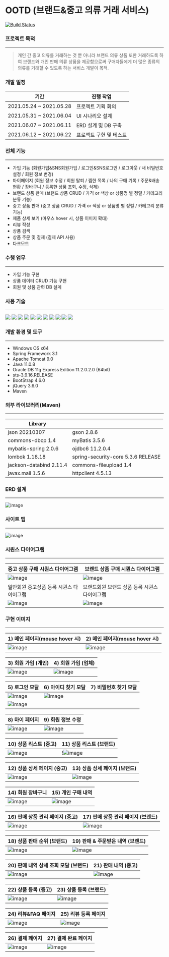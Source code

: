 # OOTD (브랜드&중고 의류 거래 서비스)

[![Build Status](https://travis-ci.org/joemccann/dillinger.svg?branch=master)](https://travis-ci.org/joemccann/dillinger)

### 프로젝트 목적
----
> 개인 간 중고 의류를 거래하는 것 뿐 아니라 브랜드 의류 상품 또한 거래하도록 하여 
브랜드와 개인 판매 의류 상품을 제공함으로써 구매자들에게 더 많은 종류의 의류를 거래할 수 있도록 하는 서비스 개발이 목적.


### 개발 일정
| 기간 | 진행 작업 |
| ------ | ------ |
| 2021.05.24 ~ 2021.05.28 | 프로젝트 기획 회의 |
| 2021.05.31 ~ 2021.06.04 | UI 시나리오 설계 |
| 2021.06.07 ~ 2021.06.11 | ERD 설계 및 DB 구축 |
| 2021.06.12 ~ 2021.06.22 | 프로젝트 구현 및 테스트 |


### 전체 기능
---------------------------------------
- 가입 기능 (회원가입&SNS회원가입 / 로그인&SNS로그인 / 로그아웃 / 새 비밀번호 설정 / 회원 정보 변경)
- 마이페이지 (회원 정보 수정 / 회원 탈퇴 / 찜한 목록 / 나의 구매 기록 / 주문&배송 현황 / 장바구니 / 등록한 상품 조회, 수정, 삭제)
- 브랜드 상품 판매 (브랜드 상품 CRUD / 가격 or 색상 or 상품명 별 정렬 / 카테고리 분류 기능)
- 중고 상품 판매 (중고 상품 CRUD / 가격 or 색상 or 상품명 별 정렬 / 카테고리 분류 기능)
- 제품 상세 보기 (마우스 hover 시, 상품 이미지 확대)
- 리뷰 작성
- 상품 검색
- 상품 주문 및 결제 (결제 API 사용)
- 다크모드 

### 수행 업무
-----
- 가입 기능 구현
- 상품 데이터 CRUD 기능 구현
- 회원 및 상품 관련 DB 설계

### 사용 기술
--------
<img src="https://img.shields.io/badge/JAVA-007396?style=for-the-badge&logo=java&logoColor=white"> <img src="https://img.shields.io/badge/Spring-6DB33F?style=for-the-badge&logo=Spring&logoColor=white"> <img src="https://img.shields.io/badge/oracle-F80000?style=for-the-badge&logo=oracle&logoColor=white"> <img src="https://img.shields.io/badge/javascript-F7DF1E?style=for-the-badge&logo=javascript&logoColor=black"> <img src="https://img.shields.io/badge/jquery-0769AD?style=for-the-badge&logo=jquery&logoColor=white"> <img src="https://img.shields.io/badge/html-E34F26?style=for-the-badge&logo=html5&logoColor=white"> <img src="https://img.shields.io/badge/css-1572B6?style=for-the-badge&logo=css3&logoColor=white"> <img src="https://img.shields.io/badge/bootstrap-7952B3?style=for-the-badge&logo=bootstrap&logoColor=white"> <img src="https://img.shields.io/badge/github-181717?style=for-the-badge&logo=github&logoColor=white"> <img src="https://img.shields.io/badge/apache tomcat-F8DC75?style=for-the-badge&logo=apachetomcat&logoColor=white">
<img src="https://img.shields.io/badge/apache maven-4FC08D?style=for-the-badge&logo=apachemaven&logoColor=white">

### 개발 환경 및 도구
----
- Windows OS x64
- Spring Framework 3.1
- Apache Tomcat 9.0
- Java 11.0.8
- Oracle DB 11g Express Edition 11.2.0.2.0 (64bit)
- sts-3.9.16.RELEASE
- BootStrap 4.6.0
- jQuery 3.6.0
- Maven

### 외부 라이브러리(Maven)
-----
| Library |  |
| ------ | ------ |
| json 20210307 | gson 2.8.6 |
| commons-dbcp 1.4 | myBatis 3.5.6 |
| mybatis-spring 2.0.6 | ojdbc6 11.2.0.4 |
| lombok 1.18.18 | spring-security-core 5.3.6 RELEASE |
| jackson-databind 2.11.4 | commons-fileupload 1.4 |
| javax.mail 1.5.6 | httpclient 4.5.13 |

### ERD 설계
-----
![image](https://user-images.githubusercontent.com/45419456/125296528-57d76980-e361-11eb-8706-13f40186d62e.png)


### 사이트 맵
-----
![image](https://user-images.githubusercontent.com/45419456/125296574-64f45880-e361-11eb-9b60-e2cea9c822ef.png)

### 시퀀스 다이어그램
-----
| 중고 상품 구매 시퀀스 다이어그램 | 브랜드 상품 구매 시퀀스 다이어그램 |
| ------ | ------ |
| ![image](https://user-images.githubusercontent.com/45419456/125301414-ef3ebb80-e365-11eb-9a30-f170b91395b5.png) | ![image](https://user-images.githubusercontent.com/45419456/125301461-f960ba00-e365-11eb-9fca-8ab61f8de000.png) |
| 일반회원 중고상품 등록 시퀀스 다이어그램 | 브랜드회원 브랜드 상품 등록 시퀀스 다이어그램 |
| ![image](https://user-images.githubusercontent.com/45419456/125301500-02518b80-e366-11eb-9bc5-719dcde07484.png) | ![image](https://user-images.githubusercontent.com/45419456/125301539-0aa9c680-e366-11eb-8bde-272c86846b45.png) |


### 구현 이미지
-----
| 1) 메인 페이지(mouse hover 시)             | 2) 메인 페이지(mouse hover 시) |
| ------ | ------ |
| ![image](https://user-images.githubusercontent.com/45419456/125302207-b226f900-e366-11eb-9d81-4fb6c43ca0cf.png) | ![image](https://user-images.githubusercontent.com/45419456/125302632-177aea00-e367-11eb-8530-38d306407e6e.png)

| 3) 회원 가입 (개인)             | 4) 회원 가입 (업체) |
| ------ | ------ |
| ![image](https://user-images.githubusercontent.com/45419456/125302267-c0751500-e366-11eb-95bb-35c8245a3e35.png) | ![image](https://user-images.githubusercontent.com/45419456/125302292-c5d25f80-e366-11eb-9ef5-12185ee6f7e1.png)

| 5) 로그인 모달             | 6) 아이디 찾기 모달 |           7) 비밀번호 찾기 모달 |
| ------ | ------ | ------ |
| ![image](https://user-images.githubusercontent.com/45419456/125302342-cf5bc780-e366-11eb-8233-cfa01be8a65f.png) | ![image](https://user-images.githubusercontent.com/45419456/125302377-d7b40280-e366-11eb-8a92-a31d3820ed1f.png)
 | ![image](https://user-images.githubusercontent.com/45419456/125302398-dda9e380-e366-11eb-97f0-7a0e87ff5397.png)

| 8) 마이 페이지             | 9) 회원 정보 수정 
| ------ | ------ |
| ![image](https://user-images.githubusercontent.com/45419456/125303391-bacbff00-e367-11eb-94e5-177563f6823c.png) | ![image](https://user-images.githubusercontent.com/45419456/125303449-c7505780-e367-11eb-8306-1c20230f57b4.png)

| 10) 상품 리스트 (중고)             | 11) 상품 리스트 (브랜드) |
| ------ | ------ |
| ![image](https://user-images.githubusercontent.com/45419456/125303901-1e562c80-e368-11eb-9d96-e429f76e59ba.png) | !![image](https://user-images.githubusercontent.com/45419456/125303851-126a6a80-e368-11eb-8860-06c3ceb030f4.png)

| 12) 상품 상세 페이지 (중고)             | 13) 상품 상세 페이지 (브랜드) |
| ------ | ------ |
| ![image](https://user-images.githubusercontent.com/45419456/125304162-4fcef800-e368-11eb-9af7-f7ea69c005aa.png) | ![image](https://user-images.githubusercontent.com/45419456/125304096-42b20900-e368-11eb-9267-50081f7b61f4.png)

| 14) 회원 장바구니             | 15) 개인 구매 내역 |          
| ------ | ------ |
| ![image](https://user-images.githubusercontent.com/45419456/125304789-d4217b00-e368-11eb-9355-1d148931ceec.png) | ![image](https://user-images.githubusercontent.com/45419456/125304829-dbe11f80-e368-11eb-8158-db5c744e4358.png)

| 16) 판매 상품 관리 페이지 (중고)             | 17) 판매 상품 관리 페이지 (브랜드) |
| ------ | ------ |
| ![image](https://user-images.githubusercontent.com/45419456/125305051-07640a00-e369-11eb-96d2-bda17565b231.png) | ![image](https://user-images.githubusercontent.com/45419456/125305114-1480f900-e369-11eb-83f7-3a3fde4f9837.png)


| 18) 상품 판매 순위 (브랜드)             | 19) 판매 & 주문받은 내역 (브랜드) |
| ------ | ------ |
| ![image](https://user-images.githubusercontent.com/45419456/125305317-3a0e0280-e369-11eb-9c48-c832e9571b14.png) | ![image](https://user-images.githubusercontent.com/45419456/125305375-42663d80-e369-11eb-9892-5e599bb28adf.png)


| 20) 판매 내역 상세 조회 모달 (브랜드)             | 21) 판매 내역 (중고) |
| ------ | ------ |
| ![image](https://user-images.githubusercontent.com/45419456/125305851-ab4db580-e369-11eb-80e1-91d896a2ad38.png) | ![image](https://user-images.githubusercontent.com/45419456/125305895-b3a5f080-e369-11eb-9a65-f6f45b38cb4f.png)

| 22) 상품 등록 (중고)            | 23) 상품 등록 (브랜드) |
| ------ | ------ |
| ![image](https://user-images.githubusercontent.com/45419456/125306122-e6e87f80-e369-11eb-88d6-1555b400bc99.png) | ![image](https://user-images.githubusercontent.com/45419456/125306077-da642700-e369-11eb-847a-9b880f44730c.png)

| 24) 리뷰&FAQ 페이지          | 25) 리뷰 등록 페이지 |
| ------ | ------ |
| ![image](https://user-images.githubusercontent.com/45419456/125306242-0089c700-e36a-11eb-87ef-02477d57bfe8.png) | ![image](https://user-images.githubusercontent.com/45419456/125306280-08e20200-e36a-11eb-914c-14a9eb6fcdd5.png)

| 26) 결제 페이지          | 27) 결제 완료 페이지 |
| ------ | ------ |
| ![image](https://user-images.githubusercontent.com/45419456/125306521-421a7200-e36a-11eb-8cfe-710c83c554a1.png) | ![image](https://user-images.githubusercontent.com/45419456/125306590-4f376100-e36a-11eb-8b28-24b25330113b.png)

[//]: # (These are reference links used in the body of this note and get stripped out when the markdown processor does its job. There is no need to format nicely because it shouldn't be seen. Thanks SO - http://stackoverflow.com/questions/4823468/store-comments-in-markdown-syntax)

   [dill]: <https://github.com/joemccann/dillinger>
   [git-repo-url]: <https://github.com/joemccann/dillinger.git>
   [john gruber]: <http://daringfireball.net>
   [df1]: <http://daringfireball.net/projects/markdown/>
   [markdown-it]: <https://github.com/markdown-it/markdown-it>
   [Ace Editor]: <http://ace.ajax.org>
   [node.js]: <http://nodejs.org>
   [Twitter Bootstrap]: <http://twitter.github.com/bootstrap/>
   [jQuery]: <http://jquery.com>
   [@tjholowaychuk]: <http://twitter.com/tjholowaychuk>
   [express]: <http://expressjs.com>
   [AngularJS]: <http://angularjs.org>
   [Gulp]: <http://gulpjs.com>

   [PlDb]: <https://github.com/joemccann/dillinger/tree/master/plugins/dropbox/README.md>
   [PlGh]: <https://github.com/joemccann/dillinger/tree/master/plugins/github/README.md>
   [PlGd]: <https://github.com/joemccann/dillinger/tree/master/plugins/googledrive/README.md>
   [PlOd]: <https://github.com/joemccann/dillinger/tree/master/plugins/onedrive/README.md>
   [PlMe]: <https://github.com/joemccann/dillinger/tree/master/plugins/medium/README.md>
   [PlGa]: <https://github.com/RahulHP/dillinger/blob/master/plugins/googleanalytics/README.md>

